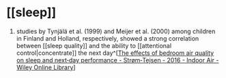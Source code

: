 # [[sleep]]
1. studies by Tynjälä et al. (1999) and Meijer et al. (2000) among children in Finland and Holland, respectively, showed a strong correlation between [[sleep quality]] and the ability to [[attentional control|concentrate]] the next day^[[The effects of bedroom air quality on sleep and next‐day performance - Strøm‐Tejsen - 2016 - Indoor Air - Wiley Online Library](https://onlinelibrary.wiley.com/doi/10.1111/ina.12254)]